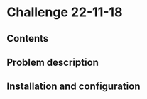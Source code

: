 # Challenge 22-11-18

## Contents

## Problem description

## Installation and configuration

## 

<!--stackedit_data:
eyJoaXN0b3J5IjpbMTk3ODgzNzE2MV19
-->